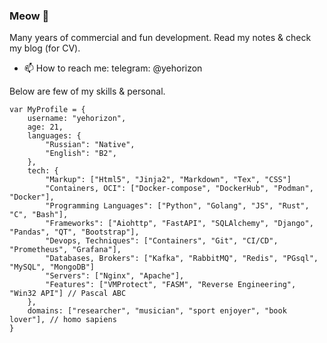 ### Meow 👋

Many years of commercial and fun development. 
Read my notes & check my blog (for CV). 
- 📫 How to reach me: 
telegram: @yehorizon

Below are few of my skills & personal.


```
var MyProfile = {
    username: "yehorizon",
    age: 21,
    languages: {
        "Russian": "Native",
        "English": "B2",
    },
    tech: {
        "Markup": ["Html5", "Jinja2", "Markdown", "Tex", "CSS"]
        "Containers, OCI": ["Docker-compose", "DockerHub", "Podman", "Docker"],
        "Programming Languages": ["Python", "Golang", "JS", "Rust", "C", "Bash"],
        "Frameworks": ["Aiohttp", "FastAPI", "SQLAlchemy", "Django", "Pandas", "QT", "Bootstrap"],
        "Devops, Techniques": ["Containers", "Git", "CI/CD", "Prometheus", "Grafana"],
        "Databases, Brokers": ["Kafka", "RabbitMQ", "Redis", "PGsql", "MySQL", "MongoDB"]
        "Servers": ["Nginx", "Apache"],
        "Features": ["VMProtect", "FASM", "Reverse Engineering", "Win32 API"] // Pascal ABC 
    },
    domains: ["researcher", "musician", "sport enjoyer", "book lover"], // homo sapiens 
}
```
